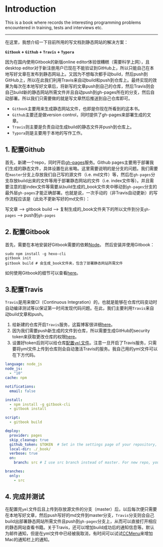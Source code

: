 # Introduction

This is a book where records the interesting programming problems encountered in training, tests and interviews etc.

---

在这里，我想介绍一下目前所用的写文档到静态网站的解决方案：

**`Gitbook` + `Github` + `Travis` + `Typora`**

因为在国内使用Gitbook的新版online editor体验很糟糕（需要科学上网），且desktop editor对于新注册用户已现在不能验证到GitHub上，所以只能自己在本地写好文章在发布到静态网站上。又因为不想每次都手动build，然后push到GitHub上，所以在此我们利用Travis来自动build和push到仓库上。最终实现的效果为每次在本地写好文章后，将新写的文章push到自己的仓库，然后Travis则会自己build新的静态网站所需文件并且自动push到gh-pages所在的分支，然后自动部署。所以我们只需要做的就是写文章然后推送到自己仓库即可。

- `Gitbook`主要用来生成静态网站文件，也即是你现在所看到的这本书。
- `Github`主要还是做version control，同时提供了gh-pages来部署生成的文章。
- `Travis`则主要是负责自动生成build的静态文件并push到仓库上。
- `Typora`则是主要用于本地的写作工作。


## 1. 配置Github

首先，新建一个repo，同时开启[gh-pages](https://pages.github.com/)服务。Github pages主要用于部署我们生成的静态文件，具体设置在此省略。这里需要说明的是分支的问题。我们需要在`master`分支上存放我们自己写的源文件（i.e. md文件）等，然后在`gh-pages`分支存放build出来的文件等用于部署静态网站的文件（i.e. index文件等）。并且需要注意的是index文件等需要从build生成的_book文件夹中移动到`gh-pages`分支的最外层`gh-pages`才能正确部署。也就是说，一次手动的（非Travis自动更新）的写作流程应该是（此处不更新写好的md文件）：

写文章 --> gitbook build --> 复制生成的\_book文件夹下的所以文件到分支`gh-pages` --> push到`gh-pages`

## 2. 配置Gitbook

首先，需要在本地安装好Gitbook需要的依赖[Node](https://nodejs.org/zh-cn/)。
然后安装并使用Gitbook：

```shell
sudo npm install -g hexo-cli
gitbook init
gitbook build # 会生成_book文件夹，包含了部署静态网站所需文件
```

如何使用Gitbook的细节可以查看[here](https://www.bookstack.cn/read/gitbook-zh/README.md)。

## 3.配置Travis

`Travis`是用来做CI（Continuous Integration）的，也就是能够在仓库代码变动时自动编译测试等以保证第一时间发现代码问题。在此，我们主要利用`Travis`来自动build文章和push。

1. 给新建的仓库开启`Travis`服务，这篇博客很详细[here](https://www.jianshu.com/p/3b8d86f25ee2)。
2. 因为我们需要push新生成的文件到仓库，所以需要生成GitHub的security token来获取更改仓库的权限[here](https://help.github.com/en/github/authenticating-to-github/creating-a-personal-access-token-for-the-command-line)。
3. 设置好token后则可以给仓库[配置`yml`文件](https://docs.travis-ci.com/user/deployment/pages/)。注意一旦开启了Travis服务，只需要将yml文件上传到仓库则会自动激活Travis的服务。我自己用的yml文件可以在下方代码。



```yaml
language: node_js
node_js:
  - "10"
cache: npm

notifications:
  email: false

install:
  - npm install -g gitbook-cli
  - gitbook install

script:
  - gitbook build

deploy:
  provider: pages
  skip_cleanup: true
  github_token: $TOKEN  # Set in the settings page of your repository, as a secure variable
  local-dir: ./_book/
  verbose: true
  on:
    branch: src # I use src branch instead of master. For new repo, you can use master

branches:
  only:
    - src
```

## 4. 完成并测试

在配置完`yml`文件后且上传到存放源文件的分支（master）后，以后每次便只需要在本地写好文章，然后push写好的md文件到master分支，`Travis`分支则会自己build出部署静态网站所需文件且push到`gh-pages`分支上，从而可以直接打开相应的静态网站查看书籍。关于Travis，还可以增加build成功后的通知信息等。默认为邮件通知，但是在yml文件中已经被我取消，有时间可以试试[CCMenu](https://docs.travis-ci.com/user/cc-menu/)来增加Mac的通知栏上的通知。	